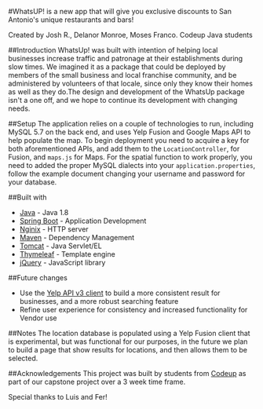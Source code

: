#WhatsUP! is a new app that will give you exclusive discounts to San Antonio's unique restaurants and bars!

Created by Josh R., Delanor Monroe, Moses Franco. Codeup Java students

##Introduction
WhatsUp! was built with intention of helping local businesses increase traffic and patronage at their establishments 
during slow times. We imagined it as a package that could be deployed by members of the small business and local
franchise community, and be administered by volunteers of that locale, since only they know their homes as well as they 
do.The design and development of the WhatsUp package isn't a one off, and we hope to continue its development with 
changing needs.


##Setup
The application relies on a couple of technologies to run, including MySQL 5.7 on the back end, and uses Yelp Fusion and
Google Maps API to help populate the map. To begin deployment you need to acquire a key for both aforementioned APIs, and
add them to the `LocationController`, for Fusion, and `maps.js` for Maps. For the spatial function to work properly,
you need to added the proper MySQL dialects into your `application.properties`, follow the example document changing your
username and password for your database.

##Built with
* [Java](http://www.oracle.com/technetwork/java/javase/downloads/jdk8-downloads-2133151.html) - Java 1.8
* [Spring Boot](https://projects.spring.io/spring-boot/) - Application Development
* [Nginix](https://nginx.org/en//) - HTTP server
* [Maven](https://maven.apache.org/) - Dependency Management
* [Tomcat](https://tomcat.apache.org/) - Java Servlet/EL
* [Thymeleaf](http://www.thymeleaf.org/) - Template engine
* [jQuery](https://jquery.com/) - JavaScript library 

##Future changes
- Use the [Yelp API v3 client](https://github.com/MontealegreLuis/yelpv3-java-client) to build a more consistent result
for businesses, and a more robust searching feature
- Refine user experience for consistency and increased functionality for Vendor use

##Notes
The location database is populated using a Yelp Fusion client that is experimental, but was functional for our purposes,
in the future we plan to build a page that show results for locations, and then allows them to be selected.

##Acknowledgements
This project was built by students from [Codeup](http://codeup.com//) as part of our capstone project over a 3 week time 
frame.

Special thanks to Luis and Fer!

